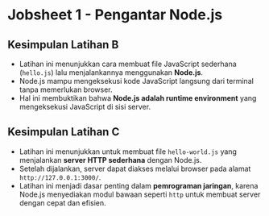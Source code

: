 # Jobsheet 1 - Pengantar Node.js

## Kesimpulan Latihan B
- Latihan ini menunjukkan cara membuat file JavaScript sederhana (`hello.js`) lalu menjalankannya menggunakan **Node.js**.  
- Node.js mampu mengeksekusi kode JavaScript langsung dari terminal tanpa memerlukan browser.  
- Hal ini membuktikan bahwa **Node.js adalah runtime environment** yang mengeksekusi JavaScript di sisi server.  

## Kesimpulan Latihan C
- Latihan ini menunjukkan untuk membuat file `hello-world.js` yang menjalankan **server HTTP sederhana** dengan Node.js.  
- Setelah dijalankan, server dapat diakses melalui browser pada alamat `http://127.0.0.1:3000/`.  
- Latihan ini menjadi dasar penting dalam **pemrograman jaringan**, karena Node.js menyediakan modul bawaan seperti `http` untuk membuat server dengan cepat dan efisien.  
